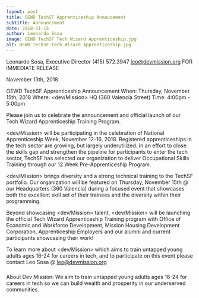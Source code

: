 ```yaml
---
layout: post
title: OEWD TechSF Apprenticeship Annoucement
subtitle: Announcement
date: 2018-11-15
author: Leonardo Sosa
image: OEWD TechSF Tech Wizard Apprenticeship.jpg
alt: OEWD TechSF Tech Wizard Apprenticeship.jpg
---
```

Leonardo Sosa, Executive Director
(415) 572.3947
leo@devmission.org
FOR IMMEDIATE RELEASE

November 13th, 2018

OEWD TechSF Apprenticeship Announcement
When: Thursday, November 15th, 2018
Where: <dev/Mission> HQ (360 Valencia Street)
Time: 4:00pm - 5:00pm

Please join us to celebrate the announcement and official launch of our Tech Wizard Apprenticeship Training Program.

<dev/Mission> will be participating in the celebration of National Apprenticeship Week, November 12-16, 2018. Registered apprenticeships in the tech sector are growing, but largely underutilized. In an effort to close the skills gap and strengthen the pipeline for participants to enter the tech sector, TechSF has selected our organization to deliver Occupational Skills Training through our 12 Week Pre-Apprenticeship Program. 

<dev/Mission> brings diversity and a strong technical training to the TechSF portfolio. Our organization will be featured on Thursday, November 15th @ our Headquarters (360 Valencia) during a focused event that showcases both the excellent skill set of their trainees and the diversity within their programming. 

Beyond showcasing <dev/Mission> talent, <dev/Mission> will be launching the official Tech Wizard Apprenticeship Training program with Office of Economic and Workforce Development, Mission Housing Development Corporation, Apprenticeship Employers and our alumni and current participants showcasing their work!

To learn more about <dev/Mission> which aims to train untapped young adults ages 16-24 for careers in tech, and to participate on this event please contact Leo Sosa @ leo@devmission.org
 
###
 
About Dev Mission: 
We aim to train untapped young adults ages 16-24 for careers in tech so we can build wealth and prosperity in our underserved communities.
